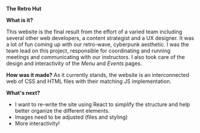**The Retro Hut**

**What is it?**

This website is the final result from the effort of a varied team including several other web developers, a content strategist and a UX designer.  It was a lot of fun coming up with our retro-wave, cyberpunk aesthetic.
I was the team lead on this project, responsible for coordinating and running meetings and communicating with our instructors.  I also took care of the design and interactivity of the _Menu_ and _Events_ pages.

**How was it made?**
As it currently stands, the website is an interconnected web of CSS and HTML files with their matching JS implementation.

**What's next?**

- I want to re-write the site using React to simplify the structure and help better organize the different elements. 
- Images need to be adjusted (files and styling)
- More interactivity!
